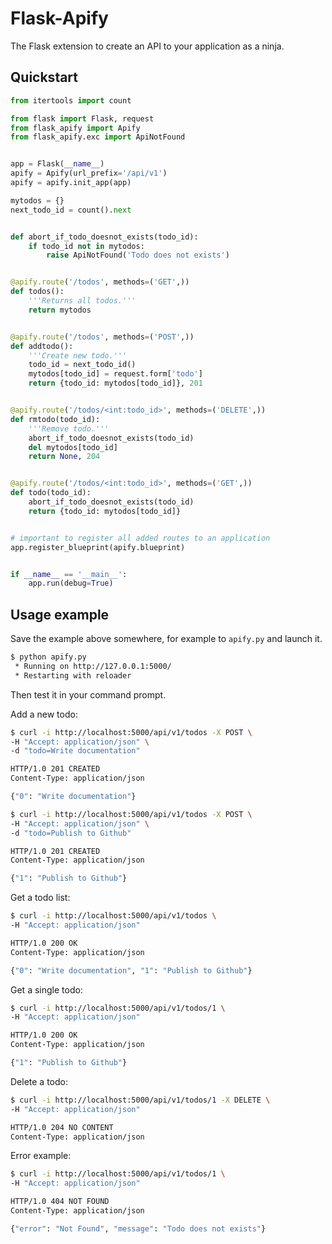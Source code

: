 Flask-Apify
===========

The Flask extension to create an API to your application as a ninja.

Quickstart
----------

```python
from itertools import count

from flask import Flask, request
from flask_apify import Apify
from flask_apify.exc import ApiNotFound


app = Flask(__name__)
apify = Apify(url_prefix='/api/v1')
apify = apify.init_app(app)

mytodos = {}
next_todo_id = count().next


def abort_if_todo_doesnot_exists(todo_id):
    if todo_id not in mytodos:
        raise ApiNotFound('Todo does not exists')


@apify.route('/todos', methods=('GET',))
def todos():
    '''Returns all todos.'''
    return mytodos


@apify.route('/todos', methods=('POST',))
def addtodo():
    '''Create new todo.'''
    todo_id = next_todo_id()
    mytodos[todo_id] = request.form['todo']
    return {todo_id: mytodos[todo_id]}, 201


@apify.route('/todos/<int:todo_id>', methods=('DELETE',))
def rmtodo(todo_id):
    '''Remove todo.'''
    abort_if_todo_doesnot_exists(todo_id)
    del mytodos[todo_id]
    return None, 204


@apify.route('/todos/<int:todo_id>', methods=('GET',))
def todo(todo_id):
    abort_if_todo_doesnot_exists(todo_id)
    return {todo_id: mytodos[todo_id]}


# important to register all added routes to an application
app.register_blueprint(apify.blueprint)


if __name__ == '__main__':
    app.run(debug=True)
```

Usage example
-------------

Save the example above somewhere, for example to `apify.py` and launch it.

```sh
$ python apify.py
 * Running on http://127.0.0.1:5000/
 * Restarting with reloader
```

Then test it in your command prompt.

Add a new todo:

```sh
$ curl -i http://localhost:5000/api/v1/todos -X POST \
-H "Accept: application/json" \
-d "todo=Write documentation"

HTTP/1.0 201 CREATED
Content-Type: application/json

{"0": "Write documentation"}
```

```sh
$ curl -i http://localhost:5000/api/v1/todos -X POST \
-H "Accept: application/json" \
-d "todo=Publish to Github"

HTTP/1.0 201 CREATED
Content-Type: application/json

{"1": "Publish to Github"}
```

Get a todo list:

```sh
$ curl -i http://localhost:5000/api/v1/todos \
-H "Accept: application/json"

HTTP/1.0 200 OK
Content-Type: application/json

{"0": "Write documentation", "1": "Publish to Github"}
```

Get a single todo:

```sh
$ curl -i http://localhost:5000/api/v1/todos/1 \
-H "Accept: application/json"

HTTP/1.0 200 OK
Content-Type: application/json

{"1": "Publish to Github"}
```

Delete a todo:

```sh
$ curl -i http://localhost:5000/api/v1/todos/1 -X DELETE \
-H "Accept: application/json"

HTTP/1.0 204 NO CONTENT
Content-Type: application/json
```

Error example:

```sh
$ curl -i http://localhost:5000/api/v1/todos/1 \
-H "Accept: application/json"

HTTP/1.0 404 NOT FOUND
Content-Type: application/json

{"error": "Not Found", "message": "Todo does not exists"}
```
